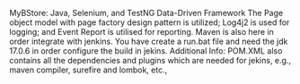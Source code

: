 MyBStore: Java, Selenium, and TestNG Data-Driven Framework The Page object model with page factory design pattern is utilized; Log4j2 is used for logging; and Event Report is utilised for reporting.
Maven is also here in order integrate with jenkins. You have create a run.bat file and need the jdk 17.0.6 in order configure the build in jekins. 
Additional Info: POM.XML also contains all the dependencies and plugins which are needed for jekins, e.g., maven compiler, surefire and lombok, etc.,
